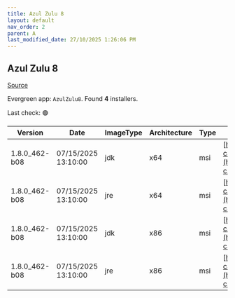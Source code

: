 ```yaml
---
title: Azul Zulu 8
layout: default
nav_order: 2
parent: A
last_modified_date: 27/10/2025 1:26:06 PM
---
```


## Azul Zulu 8

[Source](https://www.azul.com/downloads/#zulu)

Evergreen app: `AzulZulu8`. Found **4** installers.

Last check: 🟢

| Version       | Date                | ImageType | Architecture | Type | URI                                                                                                                                              |
| ------------- | ------------------- | --------- | ------------ | ---- | ------------------------------------------------------------------------------------------------------------------------------------------------ |
| 1.8.0_462-b08 | 07/15/2025 13:10:00 | jdk       | x64          | msi  | [https://cdn.azul.com/zulu/bin/zulu8.88.0.19-ca-jdk8.0.462-win_x64.msi](https://cdn.azul.com/zulu/bin/zulu8.88.0.19-ca-jdk8.0.462-win_x64.msi)   |
| 1.8.0_462-b08 | 07/15/2025 13:10:00 | jre       | x64          | msi  | [https://cdn.azul.com/zulu/bin/zulu8.88.0.19-ca-jre8.0.462-win_x64.msi](https://cdn.azul.com/zulu/bin/zulu8.88.0.19-ca-jre8.0.462-win_x64.msi)   |
| 1.8.0_462-b08 | 07/15/2025 13:10:00 | jdk       | x86          | msi  | [https://cdn.azul.com/zulu/bin/zulu8.88.0.19-ca-jdk8.0.462-win_i686.msi](https://cdn.azul.com/zulu/bin/zulu8.88.0.19-ca-jdk8.0.462-win_i686.msi) |
| 1.8.0_462-b08 | 07/15/2025 13:10:00 | jre       | x86          | msi  | [https://cdn.azul.com/zulu/bin/zulu8.88.0.19-ca-jre8.0.462-win_i686.msi](https://cdn.azul.com/zulu/bin/zulu8.88.0.19-ca-jre8.0.462-win_i686.msi) |
